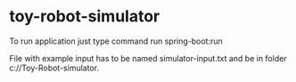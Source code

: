 # toy-robot-simulator

To run application just type command run spring-boot:run

File with example input has to be named simulator-input.txt and be in folder c://Toy-Robot-simulator.
